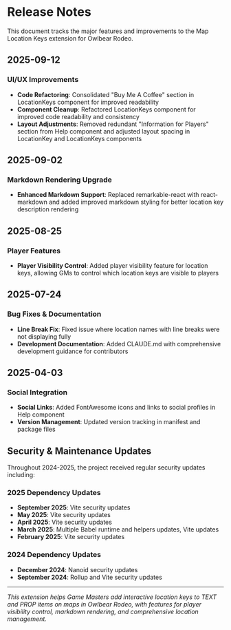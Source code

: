 # Release Notes

This document tracks the major features and improvements to the Map Location Keys extension for Owlbear Rodeo.

## 2025-09-12

### UI/UX Improvements

- **Code Refactoring**: Consolidated "Buy Me A Coffee" section in LocationKeys component for improved readability
- **Component Cleanup**: Refactored LocationKeys component for improved code readability and consistency
- **Layout Adjustments**: Removed redundant "Information for Players" section from Help component and adjusted layout spacing in LocationKey and LocationKeys components

## 2025-09-02

### Markdown Rendering Upgrade

- **Enhanced Markdown Support**: Replaced remarkable-react with react-markdown and added improved markdown styling for better location key description rendering

## 2025-08-25

### Player Features

- **Player Visibility Control**: Added player visibility feature for location keys, allowing GMs to control which location keys are visible to players

## 2025-07-24

### Bug Fixes & Documentation

- **Line Break Fix**: Fixed issue where location names with line breaks were not displaying fully
- **Development Documentation**: Added CLAUDE.md with comprehensive development guidance for contributors

## 2025-04-03

### Social Integration

- **Social Links**: Added FontAwesome icons and links to social profiles in Help component
- **Version Management**: Updated version tracking in manifest and package files

## Security & Maintenance Updates

Throughout 2024-2025, the project received regular security updates including:

### 2025 Dependency Updates

- **September 2025**: Vite security updates
- **May 2025**: Vite security updates
- **April 2025**: Vite security updates
- **March 2025**: Multiple Babel runtime and helpers updates, Vite updates
- **February 2025**: Vite security updates

### 2024 Dependency Updates

- **December 2024**: Nanoid security updates
- **September 2024**: Rollup and Vite security updates

---

*This extension helps Game Masters add interactive location keys to TEXT and PROP items on maps in Owlbear Rodeo, with features for player visibility control, markdown rendering, and comprehensive location management.*
